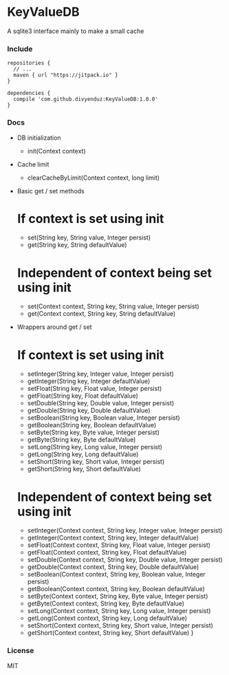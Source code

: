 # KeyValueDB
A sqlite3 interface mainly to make a small cache

### Include

```
repositories {
  // ...
  maven { url "https://jitpack.io" }
}
```
 
```
dependencies {
  compile 'com.github.divyenduz:KeyValueDB:1.0.0'
}
```

### Docs

  * DB initialization

      - init(Context context)

  * Cache limit

      - clearCacheByLimit(Context context, long limit)

  * Basic get / set methods

      # If context is set using init

      - set(String key, String value, Integer persist)
      - get(String key, String defaultValue)

      # Independent of context being set using init

      - set(Context context, String key, String value, Integer persist)
      - get(Context context, String key, String defaultValue)

  * Wrappers around get / set

      # If context is set using init

      - setInteger(String key, Integer value, Integer persist)
      - getInteger(String key, Integer defaultValue)
      - setFloat(String key, Float value, Integer persist)
      - getFloat(String key, Float defaultValue)
      - setDouble(String key, Double value, Integer persist)
      - getDouble(String key, Double defaultValue)
      - setBoolean(String key, Boolean value, Integer persist)
      - getBoolean(String key, Boolean defaultValue)
      - setByte(String key, Byte value, Integer persist)
      - getByte(String key, Byte defaultValue)
      - setLong(String key, Long value, Integer persist)
      - getLong(String key, Long defaultValue)
      - setShort(String key, Short value, Integer persist)
      - getShort(String key, Short defaultValue)

      # Independent of context being set using init
      
      - setInteger(Context context, String key, Integer value, Integer persist)
      - getInteger(Context context, String key, Integer defaultValue)
      - setFloat(Context context, String key, Float value, Integer persist)
      - getFloat(Context context, String key, Float defaultValue)
      - setDouble(Context context, String key, Double value, Integer persist)
      - getDouble(Context context, String key, Double defaultValue)
      - setBoolean(Context context, String key, Boolean value, Integer persist)
      - getBoolean(Context context, String key, Boolean defaultValue)
      - setByte(Context context, String key, Byte value, Integer persist)
      - getByte(Context context, String key, Byte defaultValue)
      - setLong(Context context, String key, Long value, Integer persist)
      - getLong(Context context, String key, Long defaultValue)
      - setShort(Context context, String key, Short value, Integer persist)
      - getShort(Context context, String key, Short defaultValue)
  }

### License 

MIT
